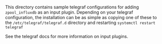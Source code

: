 This directory contains sample telegraf configurations for
adding `zpool_influxdb` as an input plugin. Depending on your
telegraf configuration, the installation can be as simple as
copying one of these to the `/etc/telegraf/telegraf.d` directory 
and restarting `systemctl restart telegraf`

See the telegraf docs for more information on input plugins.
